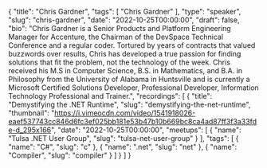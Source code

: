 {
  "title": "Chris Gardner",
  "tags": [
    "Chris Gardner"
  ],
  "type": "speaker",
  "slug": "chris-gardner",
  "date": "2022-10-25T00:00:00",
  "draft": false,
  "bio": "Chris Gardner is a Senior Products and Platform Engineering Manager for Accenture, the Chairman of the DevSpace Technical Conference and a regular coder. Tortured by years of contracts that valued buzzwords over results, Chris has developed a true passion for finding solutions that fit the problem, not the technology of the week. Chris received his M.S in Computer Science, B.S. in Mathematics, and B.A. in Philosophy from the University of Alabama in Huntsville and is currently a Microsoft Certified Solutions Developer, Professional Developer, Information Technology Professional and Trainer.",
  "recordings": [
    {
      "title": "Demystifying the .NET Runtime",
      "slug": "demystifying-the-net-runtime",
      "thumbnail": "https://i.vimeocdn.com/video/1541918026-eaef537743cc846d6fc3ef025bb181e53b47b10b669bc8ca4ad87ff3f3a33fde-d_295x166",
      "date": "2022-10-25T00:00:00",
      "meetups": [
        {
          "name": "Tulsa .NET User Group",
          "slug": "tulsa-net-user-group"
        }
      ],
      "tags": [
        {
          "name": "C#",
          "slug": "c"
        },
        {
          "name": ".net",
          "slug": "net"
        },
        {
          "name": "Compiler",
          "slug": "compiler"
        }
      ]
    }
  ]
}